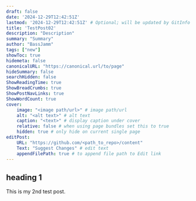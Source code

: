 ```yaml
---
draft: false
date: '2024-12-29T12:42:51Z'
lastmod: '2024-12-29T12:42:51Z' # Optional; will be updated by GitInfo if enabled
title: 'TestPost02'
description: "Description"
summary: "Summary"
author: "BassJamm"
tags: ["new"]
showToc: true
hidemeta: false
canonicalURL: "https://canonical.url/to/page"
hideSummary: false
searchHidden: false
ShowReadingTime: true
ShowBreadCrumbs: true
ShowPostNavLinks: true
ShowWordCount: true
cover:
    image: "<image path/url>" # image path/url
    alt: "<alt text>" # alt text
    caption: "<text>" # display caption under cover
    relative: false # when using page bundles set this to true
    hidden: true # only hide on current single page
editPost:
    URL: "https://github.com/<path_to_repo>/content"
    Text: "Suggest Changes" # edit text
    appendFilePath: true # to append file path to Edit link
---
```


## heading 1

This is my 2nd test post.
